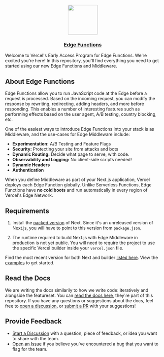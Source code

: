 <p align="center">
  <a href="https://vercel.com">
    <img src="https://assets.vercel.com/image/upload/v1588805858/repositories/vercel/logo.png" height="96">
    <h3 align="center">Edge Functions</h3>
  </a>
</p>

Welcome to Vercel's Early Access Program for Edge Functions. We're excited you're here! In this repository, you'll find everything you need to get started using our new Edge Functions and Middleware.

## About Edge Functions

Edge Functions allow you to run JavaScript code at the Edge before a request is processed. Based on the incoming request, you can modify the response by rewriting, redirecting, adding headers, and more before responding. This enables a number of interesting features such as performing effects based on the user agent, A/B testing, country blocking, etc.

One of the easiest ways to introduce Edge Functions into your stack is as Middleware, and the use-cases for Edge Middleware include:

- **Experimentation:** A/B Testing and Feature Flags
- **Security:** Protecting your site from attacks and bots
- **Dynamic Routing:** Decide what page to serve, with code.
- **Observability and Logging:** No client-side scripts needed!
- **Dynamic Headers**
- **Authentication**

When you define Middleware as part of your Next.js application, Vercel deploys each Edge Function globally. Unlike Serverless Functions, Edge Functions have **no cold boots** and run automatically in every region of Vercel's Edge Network.

## Requirements

1. Install the [packed version](https://next-middleware-build.vercel.sh/latest) of Next. Since it's an unreleased version of Next.js, you will have to point to this version from `package.json`.

2. The runtime required to build Next.js with Edge Middleware in production is not yet public. You will need to require the project to use the specific Vercel builder inside your `vercel.json` file.

Find the most recent version for both Next and builder [listed here](https://next-middleware-build.vercel.sh/latest.json). View the [examples](/examples) to get started.

## Read the Docs

We are writing the docs similarily to how we write code: iteratively and alongside the featureset. You can [read the docs here](https://github.com/vercel-customer-feedback/edge-middleware/blob/main/docs/docs.md), they're part of this repository. If you have any questions or suggestions about the docs, feel free to [open a discussion](https://github.com/vercel-customer-feedback/edge-middleware/discussions), or [submit a PR](https://github.com/vercel-customer-feedback/edge-middleware/pulls) with your suggestions!

## Provide Feedback

- [Start a Discussion](https://github.com/vercel-customer-feedback/edge-functions/discussions) with a question, piece of feedback, or idea you want to share with the team.
- [Open an Issue](https://github.com/vercel-customer-feedback/edge-functions/issues) if you believe you've encountered a bug that you want to flag for the team.
